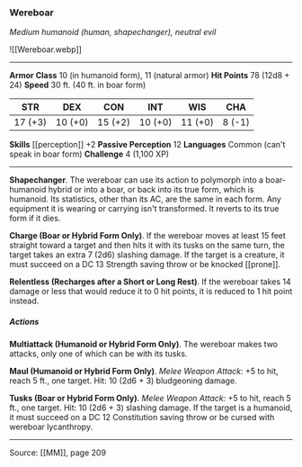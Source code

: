 ### Wereboar
_Medium humanoid (human, shapechanger), neutral evil_

![[Wereboar.webp]]




---

**Armor Class** 10 (in humanoid form), 11 (natural armor)
**Hit Points** 78 (12d8 + 24)
**Speed** 30 ft. (40 ft. in boar form)

| STR     | DEX     | CON     | INT     | WIS     | CHA     |
|---------|---------|---------|---------|---------|---------|
| 17 (+3) | 10 (+0) | 15 (+2) | 10 (+0) | 11 (+0) | 8 (-1) |

**Skills** [[perception]] +2
**Passive Perception** 12
**Languages** Common (can't speak in boar form)
**Challenge** 4 (1,100 XP)

---

**Shapechanger**. The wereboar can use its action to polymorph into a boar-humanoid hybrid or into a boar, or back into its true form, which is humanoid. Its statistics, other than its AC, are the same in each form. Any equipment it is wearing or carrying isn't transformed. It reverts to its true form if it dies.

**Charge (Boar or Hybrid Form Only)**. If the wereboar moves at least 15 feet straight toward a target and then hits it with its tusks on the same turn, the target takes an extra 7 (2d6) slashing damage. If the target is a creature, it must succeed on a DC 13 Strength saving throw or be knocked [[prone]].

**Relentless (Recharges after a Short or Long Rest)**. If the wereboar takes 14 damage or less that would reduce it to 0 hit points, it is reduced to 1 hit point instead.

##### Actions
**Multiattack (Humanoid or Hybrid Form Only)**. The wereboar makes two attacks, only one of which can be with its tusks.

**Maul (Humanoid or Hybrid Form Only)**. _Melee Weapon Attack:_ +5 to hit, reach 5 ft., one target. Hit: 10 (2d6 + 3) bludgeoning damage.

**Tusks (Boar or Hybrid Form Only)**. _Melee Weapon Attack:_ +5 to hit, reach 5 ft., one target. Hit: 10 (2d6 + 3) slashing damage. If the target is a humanoid, it must succeed on a DC 12 Constitution saving throw or be cursed with wereboar lycanthropy.


---

Source: [[MM]], page 209